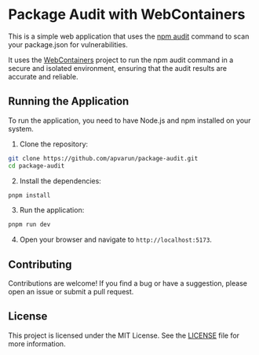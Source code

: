 # Package Audit with WebContainers

This is a simple web application that uses the [npm audit](https://docs.npmjs.com/cli/v8/commands/npm-audit) command to scan your package.json for vulnerabilities.

It uses the [WebContainers](https://github.com/microsoft/WebContainers) project to run the npm audit command in a secure and isolated environment, ensuring that the audit results are accurate and reliable.

## Running the Application

To run the application, you need to have Node.js and npm installed on your system.

1. Clone the repository:

```bash
git clone https://github.com/apvarun/package-audit.git
cd package-audit
```

2. Install the dependencies:

```bash
pnpm install
```

3. Run the application:

```bash
pnpm run dev
```

4. Open your browser and navigate to `http://localhost:5173`.

## Contributing

Contributions are welcome! If you find a bug or have a suggestion, please open an issue or submit a pull request.

## License

This project is licensed under the MIT License. See the [LICENSE](LICENSE) file for more information.
